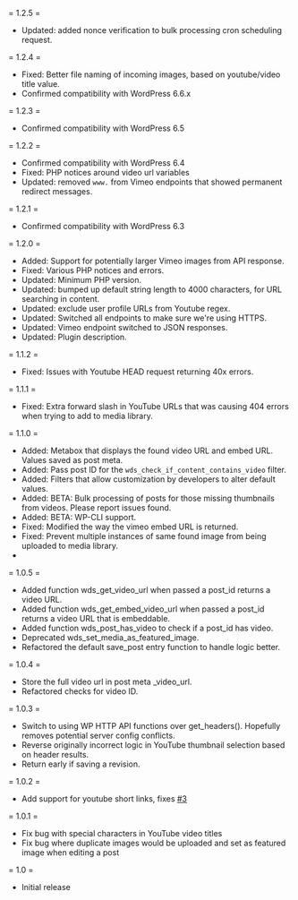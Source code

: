 = 1.2.5 =

* Updated: added nonce verification to bulk processing cron scheduling request.

= 1.2.4 =

* Fixed: Better file naming of incoming images, based on youtube/video title value.
* Confirmed compatibility with WordPress 6.6.x

= 1.2.3 =

* Confirmed compatibility with WordPress 6.5

= 1.2.2 =

* Confirmed compatibility with WordPress 6.4
* Fixed: PHP notices around video url variables
* Updated: removed `www.` from Vimeo endpoints that showed permanent redirect messages.

= 1.2.1 =

* Confirmed compatibility with WordPress 6.3

= 1.2.0 =

* Added: Support for potentially larger Vimeo images from API response.
* Fixed: Various PHP notices and errors.
* Updated: Minimum PHP version.
* Updated: bumped up default string length to 4000 characters, for URL searching in content.
* Updated: exclude user profile URLs from Youtube regex.
* Updated: Switched all endpoints to make sure we're using HTTPS.
* Updated: Vimeo endpoint switched to JSON responses.
* Updated: Plugin description.

= 1.1.2 =

* Fixed: Issues with Youtube HEAD request returning 40x errors.

= 1.1.1 =

* Fixed: Extra forward slash in YouTube URLs that was causing 404 errors when trying to add to media library.

= 1.1.0 =

* Added: Metabox that displays the found video URL and embed URL. Values saved as post meta.
* Added: Pass post ID for the `wds_check_if_content_contains_video` filter.
* Added: Filters that allow customization by developers to alter default values.
* Added: BETA: Bulk processing of posts for those missing thumbnails from videos. Please report issues found.
* Added: BETA: WP-CLI support.
* Fixed: Modified the way the vimeo embed URL is returned.
* Fixed: Prevent multiple instances of same found image from being uploaded to media library.
* 
= 1.0.5 =

* Added function wds_get_video_url when passed a post_id returns a video URL.
* Added function wds_get_embed_video_url when passed a post_id returns a video URL that is embeddable.
* Added function wds_post_has_video to check if a post_id has video.
* Deprecated wds_set_media_as_featured_image.
* Refactored the default save_post entry function to handle logic better.

= 1.0.4 =

* Store the full video url in post meta _video_url.
* Refactored checks for video ID.

= 1.0.3 =

* Switch to using WP HTTP API functions over get_headers(). Hopefully removes potential server config conflicts.
* Reverse originally incorrect logic in YouTube thumbnail selection based on header results.
* Return early if saving a revision.

= 1.0.2 =

* Add support for youtube short links,
  fixes [#3](https://github.com/WebDevStudios/Automatic-Featured-Images-from-Videos/issues/3)

= 1.0.1 =

* Fix bug with special characters in YouTube video titles
* Fix bug where duplicate images would be uploaded and set as featured image when editing a post

= 1.0 =

* Initial release
